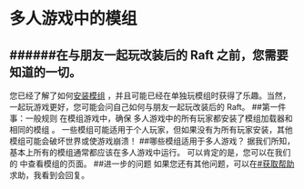 # 多人游戏中的模组 
######在与朋友一起玩改装后的 Raft 之前，您需要知道的一切。 
---


您已经了解了如何[安装模组](/tutorials/how-to-install-a-mod/README.md) ，并且可能已经在单独玩模组时获得了乐趣。当然，一起玩游戏更好，您可能会问自己如何与朋友一起玩改装后的 Raft。
##第一件事：一般规则 
在模组游戏中，确保 多人游戏中的所有玩家都安装了模组加载器和相同的模组 。 
一些模组可能适用于个人玩家，但如果没有为所有玩家安装，其他模组可能会破坏世界或使游戏崩溃！ 
##哪些模组适用于多人游戏？ 
据我们所知，基本上所有的模组通常都应该在多人游戏中运行。   可以肯定的是，您可以在我们的 
中查看模组的页面。 
##进一步的问题 
如果您还有其他问题，可以在[#获取帮助](https://www.kookapp.cn/app/channels/2357391926592835/7880396329959789)求助，我看到会回复。 